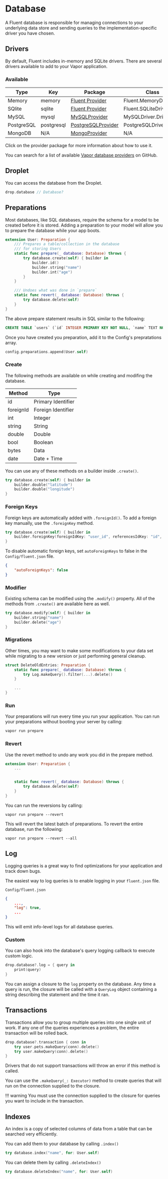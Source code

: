 # Database

A Fluent database is responsible for managing connections to your underlying data store and sending queries to the implementation-specific driver you have chosen.

## Drivers

By default, Fluent includes in-memory and SQLite drivers. There are several drivers available to add to your Vapor application.

### Available

| Type       | Key        | Package                                                                      | Class                   | Official |
|------------|------------|------------------------------------------------------------------------------|-------------------------|----------|
| Memory     | memory     | [Fluent Provider](../fluent/package.md)                                      | Fluent.MemoryDriver     | Yes      |
| SQlite     | sqlite     | [Fluent Provider](../fluent/package.md)                                      | Fluent.SQLiteDriver     | Yes      |
| MySQL      | mysql      | [MySQLProvider](../mysql/package.md)                                         | MySQLDriver.Driver      | Yes      |
| PostgreSQL | postgresql | [PostgreSQLProvider](https://github.com/vapor-community/postgresql-provider) | PostgreSQLDriver.Driver | No       |
| MongoDB    | N/A        | [MongoProvider](https://github.com/vapor-community/mongo-provider)           | N/A                     | No       |

Click on the provider package for more information about how to use it.

You can search for a list of available [Vapor database providers](https://github.com/search?utf8=✓&q=topic%3Avapor-provider+topic%3Adatabase&type=Repositories) on GitHub.

## Droplet

You can access the database from the Droplet.

```swift
drop.database // Database?
```

## Preparations

Most databases, like SQL databases, require the schema for a model to be created before it is stored. 
Adding a preparation to your model will allow you to prepare the database while your app boots.

```swift
extension User: Preparation {
    /// Prepares a table/collection in the database
    /// for storing Users
    static func prepare(_ database: Database) throws {
        try database.create(self) { builder in
            builder.id()
            builder.string("name")
            builder.int("age")
        }
    }

    /// Undoes what was done in `prepare`
    static func revert(_ database: Database) throws {
        try database.delete(self)
    }
}
```

The above prepare statement results in SQL similar to the following:

```sql
CREATE TABLE `users` (`id` INTEGER PRIMARY KEY NOT NULL, `name` TEXT NOT NULL, `age` INTEGER NOT NULL)
```

Once you have created you preparation, add it to the Config's prepratations array.

```swift
config.preparations.append(User.self)
```

### Create

The following methods are available on while creating and modifing the database.

| Method    | Type               |
|-----------|--------------------|
| id        | Primary Identifier |
| foreignId | Foreign Identifier |
| int       | Integer            |
| string    | String             |
| double    | Double             |
| bool      | Boolean            |
| bytes     | Data               |
| date      | Date + Time        |

You can use any of these methods on a builder inside `.create()`.

```swift
try database.create(self) { builder in
    builder.double("latitude")
    builder.double("longitude")
}
```

### Foreign Keys

Foreign keys are automatically added with `.foreignId()`. To add a foreign key manually, use the
`.foreignKey` method.

```swift
try database.create(self) { builder in
    builder.foreignKey(foreignIdKey: "user_id", referencesIdKey: "id", on: User.self)
}
```

To disable automatic foreign keys, set `autoForeignKeys` to false in the `Config/fluent.json` file.

```json
{
    "autoForeignKeys": false
}

```

### Modifier

Existing schema can be modified using the `.modify()` property. All of the methods from `.create()`
are available here as well.

```swift
try database.modify(self) { builder in
    builder.string("name")
    builder.delete("age")
}
```

### Migrations

Other times, you may want to make some modifications to your data set while migrating to a new version or
just performing general cleanup. 

```swift
struct DeleteOldEntries: Preparation {
    static func prepare(_ database: Database) throws {
        try Log.makeQuery().filter(...).delete()
    }

    ...
}
```

### Run

Your preparations will run every time you run your application. You can run your preparations without booting
your server by calling:


```sh
vapor run prepare
```

### Revert

Use the revert method to undo any work you did in the prepare method. 

```swift
extension User: Preparation {
	...


    static func revert(_ database: Database) throws {
        try database.delete(self)
    }
}
```

You can run the reversions by calling:

```
vapor run prepare --revert
```

This will revert the latest batch of preparations. To revert the entire database, run the following:

```
vapor run prepare --revert --all
```

## Log

Logging queries is a great way to find optimizations for your application and track down bugs.

The easiest way to log queries is to enable logging in your `fluent.json` file.

`Config/fluent.json`
```json
{
    ...,
    "log": true,
    ...
}
```

This will emit info-level logs for all database queries.

### Custom

You can also hook into the database's query logging callback to execute custom logic.

```swift
drop.database?.log = { query in
    print(query)
}
```

You can assign a closure to the `log` property on the database. Any time a query is run, the closure
will be called with a `QueryLog` object containing a string describing the statement and the time it ran.

## Transactions

Transactions allow you to group multiple queries into one single unit of work. If any one of the 
queries experiences a problem, the entire transaction will be rolled back.

```swift
drop.database?.transaction { conn in
    try user.pets.makeQuery(conn).delete()
    try user.makeQuery(conn).delete()
}
```

Drivers that do not support transactions will throw an error if this method is called.

You can use the `.makeQuery(_: Executor)` method to create queries that will run on the 
connection supplied to the closure.

!!! warning
	You must use the connection supplied to the closure for queries you want to include
	in the transaction.


## Indexes

An index is a copy of selected columns of data from a table that can be searched very efficiently.

You can add them to your database by calling `.index()`

```swift
try database.index("name", for: User.self)
```

You can delete them by calling `.deleteIndex()`

```swift
try database.deleteIndex("name", for: User.self)
```
